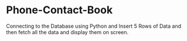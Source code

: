 # Phone-Contact-Book
Connecting to the Database using Python and Insert 5 Rows of Data and then fetch all the data and display them on screen.
